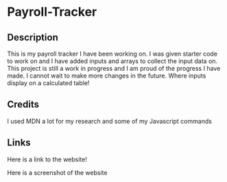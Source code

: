# Payroll-Tracker


## Description
 This is my payroll tracker I have been working on. I was given starter code to work on and I have added inputs and arrays to collect the input data on. This project is still a work in progress and I am proud of the progress I have made. I cannot wait to make more changes in the future. Where inputs display on a  calculated table!


## Credits
I used MDN a lot for my research and some of my Javascript commands

## Links
Here is a link to the website!

Here is a screenshot of the website
